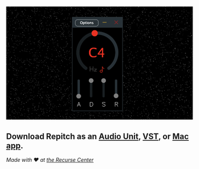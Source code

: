 [![](screenshot.png)](https://www.youtube.com/watch?v=rlfTiRodzwQ)

## Download Repitch as an [Audio Unit](https://github.com/maxwellpollack/repitch/releases/latest/download/repitch.component.zip), [VST](https://github.com/maxwellpollack/repitch/releases/latest/download/repitch.vst3.zip), or [Mac app](https://github.com/maxwellpollack/repitch/releases/latest/download/Repitch.app.zip).

*Made with ❤️ at [the Recurse Center](https://www.recurse.com)*
